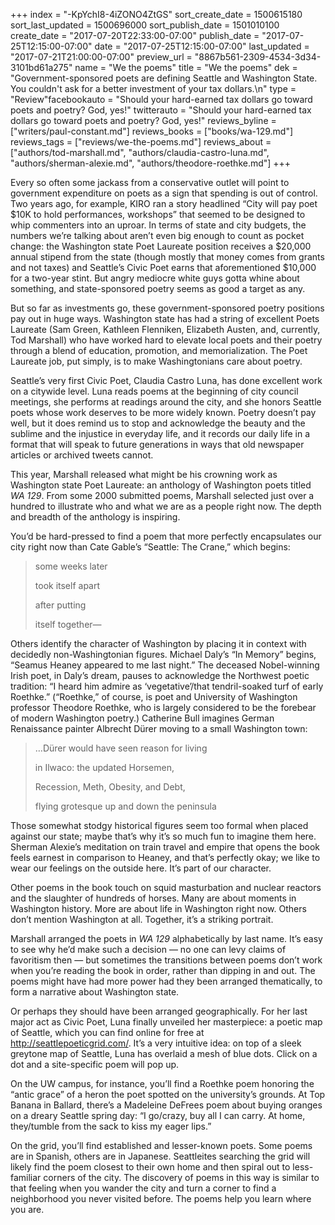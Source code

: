 +++
index = "-KpYchI8-4iZONO4ZtGS"
sort_create_date = 1500615180
sort_last_updated = 1500696000
sort_publish_date = 1501010100
create_date = "2017-07-20T22:33:00-07:00"
publish_date = "2017-07-25T12:15:00-07:00"
date = "2017-07-25T12:15:00-07:00"
last_updated = "2017-07-21T21:00:00-07:00"
preview_url = "8867b561-2309-4534-3d34-3101bd61a275"
name = "We the poems"
title = "We the poems"
dek = "Government-sponsored poets are defining Seattle and Washington State. You couldn't ask for a better investment of your tax dollars.\n"
type = "Review"facebookauto = "Should your hard-earned tax dollars go toward poets and poetry? God, yes!"
twitterauto = "Should your hard-earned tax dollars go toward poets and poetry? God, yes!"
reviews_byline = ["writers/paul-constant.md"]
reviews_books = ["books/wa-129.md"]
reviews_tags = ["reviews/we-the-poems.md"]
reviews_about = ["authors/tod-marshall.md", "authors/claudia-castro-luna.md", "authors/sherman-alexie.md", "authors/theodore-roethke.md"]
+++

Every so often some jackass from a conservative outlet will point to government expenditure on poets as a sign that spending is out of control. Two years ago, for example, KIRO ran a story headlined “City will pay poet $10K to hold performances, workshops” that seemed to be designed to whip commenters into an uproar.  In terms of state and city budgets, the numbers we’re talking about aren’t even big enough to count as pocket change: the Washington state Poet Laureate position receives a $20,000 annual stipend from the state (though mostly that money comes from grants and not taxes) and Seattle’s Civic Poet earns that aforementioned $10,000 for a two-year stint. But angry mediocre white guys gotta whine about something, and state-sponsored poetry seems as good a target as any. 

But so far as investments go, these government-sponsored poetry positions pay out in huge ways. Washington state has had a string of excellent Poets Laureate (Sam Green, Kathleen Flenniken, Elizabeth Austen, and, currently, Tod Marshall) who have worked hard to elevate local poets and their poetry through a blend of education, promotion, and memorialization. The Poet Laureate job, put simply, is to make Washingtonians care about poetry.

Seattle’s very first Civic Poet, Claudia Castro Luna, has done excellent work on a citywide level. Luna reads poems at the beginning of city council meetings, she performs at readings around the city, and she honors Seattle poets whose work deserves to be more widely known. Poetry doesn’t pay well, but it does remind us to stop and acknowledge the beauty and the sublime and the injustice in everyday life, and it records our daily life in a format that will speak to future generations in ways that old newspaper articles or archived tweets cannot.

This year, Marshall released what might be his crowning work as Washington state Poet Laureate: an anthology of Washington poets titled *WA 129*. From some 2000 submitted poems, Marshall selected just over a hundred to illustrate who and what we are as a people right now. The depth and breadth of the anthology is inspiring.

You’d be hard-pressed to find a poem that more perfectly encapsulates our city right now than Cate Gable’s “Seattle: The Crane,” which begins:

<blockquote><p class=”noindent”>some weeks later</p>
<p class=”noindent”>took itself apart</p>
<p class=”noindent”>after putting</p>
<p class=”noindent”>itself together—</p></blockquote>

Others identify the character of Washington by placing it in context with decidedly non-Washingtonian figures. Michael Daly’s “In Memory” begins, “Seamus Heaney appeared to me last night.” The deceased Nobel-winning Irish poet, in Daly’s dream, pauses to acknowledge the Northwest poetic tradition: “I heard him admire as ‘vegetative’/that tendril-soaked turf of early Roethke.” (“Roethke,” of course, is poet and University of Washington professor Theodore Roethke, who is largely considered to be the forebear of modern Washington poetry.) Catherine Bull imagines German Renaissance painter Albrecht Dürer moving to a small Washington town:

<blockquote><p class=”noindent”>…Dürer would have seen reason for living</p>
<p class=”noindent”>in Ilwaco: the updated Horsemen, </p>
<p class=”noindent”>Recession, Meth, Obesity, and Debt, </p>
<p class=”noindent”>flying grotesque up and down the peninsula</p></blockquote>

Those somewhat stodgy historical figures seem too formal when placed against our state; maybe that’s why it’s so much fun to imagine them here. Sherman Alexie’s meditation on train travel and empire that opens the book feels earnest in comparison to Heaney, and that’s perfectly okay; we like to wear our feelings on the outside here. It’s part of our character.

Other poems in the book touch on squid masturbation and nuclear reactors and the slaughter of hundreds of horses. Many are about moments in Washington history. More are about life in Washington right now. Others don’t mention Washington at all. Together, it’s a striking portrait. 

 Marshall arranged the poets in *WA 129* alphabetically by last name. It’s easy to see why he’d make such a decision — no one can levy claims of favoritism then — but sometimes the transitions between poems don’t work when you’re reading the book in order, rather than dipping in and out. The poems might have had more power had they been arranged thematically, to form a narrative about Washington state.

Or perhaps they should have been arranged geographically. For her last major act as Civic Poet, Luna finally unveiled her masterpiece: a poetic map of Seattle, which you can find online for free at http://seattlepoeticgrid.com/. It’s a very intuitive idea: on top of a sleek greytone map of Seattle, Luna has overlaid a mesh of blue dots. Click on a dot and a site-specific poem will pop up.

On the UW campus, for instance, you’ll find a Roethke poem honoring the “antic grace” of a heron the poet spotted on the university’s grounds. At Top Banana in Ballard, there’s a Madeleine DeFrees poem about buying oranges on a dreary Seattle spring day: “I go/crazy, buy all I can carry. At home, they/tumble from the sack to kiss my eager lips.”

On the grid, you’ll find established and lesser-known poets. Some poems are in Spanish, others are in Japanese. Seattleites searching the grid will likely find the poem closest to their own home and then spiral out to less-familiar corners of the city. The discovery of poems in this way is similar to that feeling when you wander the city and turn a corner to find a neighborhood you never visited before. The poems help you learn where you are. 